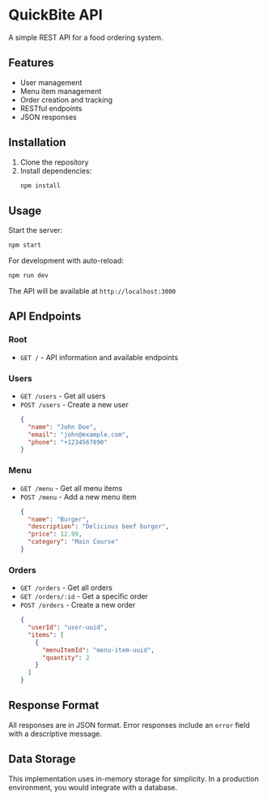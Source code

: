 # QuickBite API

A simple REST API for a food ordering system.

## Features

- User management
- Menu item management
- Order creation and tracking
- RESTful endpoints
- JSON responses

## Installation

1. Clone the repository
2. Install dependencies:
   ```bash
   npm install
   ```

## Usage

Start the server:
```bash
npm start
```

For development with auto-reload:
```bash
npm run dev
```

The API will be available at `http://localhost:3000`

## API Endpoints

### Root
- `GET /` - API information and available endpoints

### Users
- `GET /users` - Get all users
- `POST /users` - Create a new user
  ```json
  {
    "name": "John Doe",
    "email": "john@example.com",
    "phone": "+1234567890"
  }
  ```

### Menu
- `GET /menu` - Get all menu items
- `POST /menu` - Add a new menu item
  ```json
  {
    "name": "Burger",
    "description": "Delicious beef burger",
    "price": 12.99,
    "category": "Main Course"
  }
  ```

### Orders
- `GET /orders` - Get all orders
- `GET /orders/:id` - Get a specific order
- `POST /orders` - Create a new order
  ```json
  {
    "userId": "user-uuid",
    "items": [
      {
        "menuItemId": "menu-item-uuid",
        "quantity": 2
      }
    ]
  }
  ```

## Response Format

All responses are in JSON format. Error responses include an `error` field with a descriptive message.

## Data Storage

This implementation uses in-memory storage for simplicity. In a production environment, you would integrate with a database.